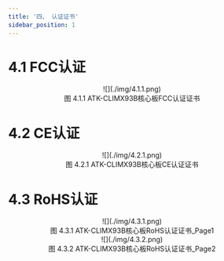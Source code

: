 ```yaml
---
title: '四、 认证证书'
sidebar_position: 1
---
```


# 4.1 FCC认证

<center>
![](./img/4.1.1.png)<br />
图 4.1.1 ATK-CLIMX93B核心板FCC认证证书
</center>

# 4.2 CE认证

<center>
![](./img/4.2.1.png)<br />
图 4.2.1 ATK-CLIMX93B核心板CE认证证书
</center>

# 4.3 RoHS认证

<center>
![](./img/4.3.1.png)<br />
图 4.3.1 ATK-CLIMX93B核心板RoHS认证证书_Page1
</center>

<center>
![](./img/4.3.2.png)<br />
图 4.3.2 ATK-CLIMX93B核心板RoHS认证证书_Page2
</center>





